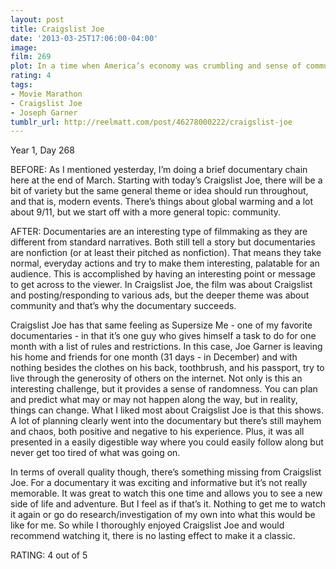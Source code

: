 ```yaml
---
layout: post
title: Craigslist Joe
date: '2013-03-25T17:06:00-04:00'
image: 
film: 269
plot: In a time when America’s economy was crumbling and sense of community was in question, one guy left everything behind to see if he could survive solely on the support and goodwill of the 21st century’s new town square - Craigslist.
rating: 4
tags:
- Movie Marathon
- Craigslist Joe
- Joseph Garner
tumblr_url: http://reelmatt.com/post/46278000222/craigslist-joe
---
```


Year 1, Day 268

BEFORE: As I mentioned yesterday, I’m doing a brief documentary chain here at the end of March. Starting with today’s Craigslist Joe, there will be a bit of variety but the same general theme or idea should run throughout, and that is, modern events. There’s things about global warming and a lot about 9/11, but we start off with a more general topic: community.

AFTER: Documentaries are an interesting type of filmmaking as they are different from standard narratives. Both still tell a story but documentaries are nonfiction (or at least their pitched as nonfiction). That means they take normal, everyday actions and try to make them interesting, palatable for an audience. This is accomplished by having an interesting point or message to get across to the viewer. In Craigslist Joe, the film was about Craigslist and posting/responding to various ads, but the deeper theme was about community and that’s why the documentary succeeds.

Craigslist Joe has that same feeling as Supersize Me - one of my favorite documentaries - in that it’s one guy who gives himself a task to do for one month with a list of rules and restrictions. In this case, Joe Garner is leaving his home and friends for one month (31 days - in December) and with nothing besides the clothes on his back, toothbrush, and his passport, try to live through the generosity of others on the internet. Not only is this an interesting challenge, but it provides a sense of randomness. You can plan and predict what may or may not happen along the way, but in reality, things can change. What I liked most about Craigslist Joe is that this shows. A lot of planning clearly went into the documentary but there’s still mayhem and chaos, both positive and negative to his experience. Plus, it was all presented in a easily digestible way where you could easily follow along but never get too tired of what was going on.

In terms of overall quality though, there’s something missing from Craigslist Joe. For a documentary it was exciting and informative but it’s not really memorable. It was great to watch this one time and allows you to see a new side of life and adventure. But I feel as if that’s it. Nothing to get me to watch it again or go do research/investigation of my own into what this would be like for me. So while I thoroughly enjoyed Craigslist Joe and would recommend watching it, there is no lasting effect to make it a classic.

RATING: 4 out of 5
